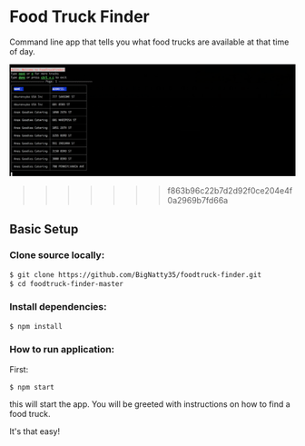 # Food Truck Finder
Command line app that tells you what food trucks are available at that time of day.

![alt text](./screenshots/foodtruckpic.png "Screen Shot")
>>>>>>> f863b96c22b7d2d92f0ce204e4f0a2969b7fd66a
## Basic Setup

### Clone source locally:
```
$ git clone https://github.com/BigNatty35/foodtruck-finder.git
$ cd foodtruck-finder-master
```

### Install dependencies:

```
$ npm install
```

### How to run application:

First:
```
$ npm start
```
this will start the app.
You will be greeted with instructions on how to find a food truck.

It's that easy!
